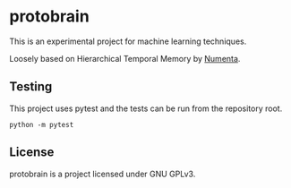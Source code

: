 # protobrain
This is an experimental project for machine learning techniques.

Loosely based on Hierarchical Temporal Memory by [Numenta](http://numenta.org/).

## Testing
This project uses pytest and the tests can be run from the repository root.
```
python -m pytest
```

## License
protobrain is a project licensed under GNU GPLv3.
